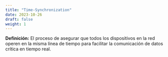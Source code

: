 ```yaml
---
title: "Time-Synchronization"
date: 2023-10-26
draft: false
weight: 1
---
```


**Definición:** El proceso de asegurar que todos los dispositivos en la red operen en la misma línea de tiempo para facilitar la comunicación de datos crítica en tiempo real.
